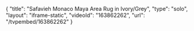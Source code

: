 {
    "title": "Safavieh Monaco Maya Area Rug in Ivory\/Grey",
    "type": "solo",
    "layout": "iframe-static",
    "videoId": "163862262",
    "url": "\/tvpembed\/163862262"
}